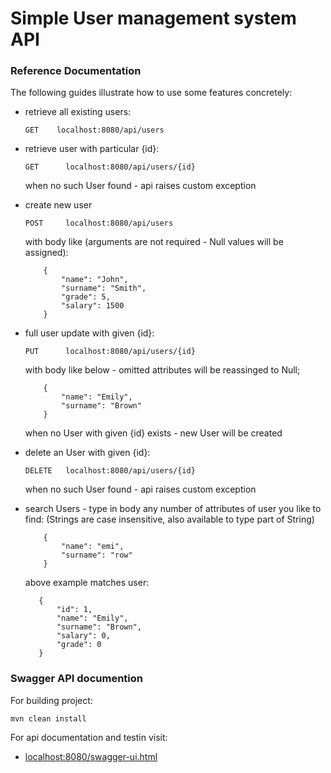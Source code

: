 # Simple User management system API

### Reference Documentation

The following guides illustrate how to use some features concretely:

* retrieve all existing users:

    ```GET    localhost:8080/api/users```
    
* retrieve user with particular {id}:

    ```GET      localhost:8080/api/users/{id}```
    
    when no such User found - api raises custom exception

* create new user

    ```POST     localhost:8080/api/users```
    
    with body like (arguments are not required -  Null values will be assigned):
    
    ```
        {
            "name": "John",
            "surname": "Smith",
            "grade": 5,
            "salary": 1500
        }
    ```
* full user update with given {id}:

    ```PUT      localhost:8080/api/users/{id}```
    
    with body like below - omitted attributes will be reassinged to Null;
    
    ```
        {
            "name": "Emily",
            "surname": "Brown"
        }
    ```
    
    when no User with given {id} exists - new User will be created
    
* delete an User with given {id}:

    ```DELETE   localhost:8080/api/users/{id}```
    
    when no such User found - api raises custom exception
    
* search Users - type in body any number of attributes of user you like to find:
(Strings are case insensitive, also available to type part of String)

    ```
        {
            "name": "emi",
            "surname": "row"
        }
    ```

    above example matches user:
    
     ```
        {
            "id": 1,
            "name": "Emily",
            "surname": "Brown",
            "salary": 0,
            "grade": 0
        }
    ```
    
### Swagger API documention
For building project:

```mvn clean install```

For api documentation and testin visit:
* [localhost:8080/swagger-ui.html](localhost:8080/swagger-ui.html)
